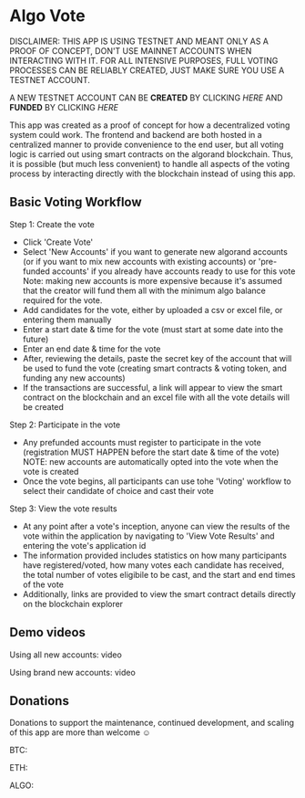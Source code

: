 # Algo Vote

DISCLAIMER:
THIS APP IS USING TESTNET AND MEANT ONLY AS A PROOF OF CONCEPT, DON'T USE MAINNET ACCOUNTS WHEN INTERACTING WITH IT.
FOR ALL INTENSIVE PURPOSES, FULL VOTING PROCESSES CAN BE RELIABLY CREATED, JUST MAKE SURE YOU USE A TESTNET ACCOUNT.

A NEW TESTNET ACCOUNT CAN BE **CREATED** BY CLICKING *HERE* AND **FUNDED** BY CLICKING *HERE*

This app was created as a proof of concept for how a decentralized voting system could work. The frontend and backend are both hosted in a centralized manner to provide convenience to the end user, but all voting logic is carried out using smart contracts on the algorand blockchain. Thus, it is possible (but much less convenient) to handle all aspects of the voting process by interacting directly with the blockchain instead of using this app.

## Basic Voting Workflow
  
Step 1: Create the vote
  - Click 'Create Vote'
  - Select 'New Accounts' if you want to generate new algorand accounts (or if you want to mix new accounts with existing accounts) or 'pre-funded accounts' if you already have accounts ready to use for this vote
Note: making new accounts is more expensive because it's assumed that the creator will fund them all with the minimum algo balance required for the vote.
  - Add candidates for the vote, either by uploaded a csv or excel file, or entering them manually
  - Enter a start date & time for the vote (must start at some date into the future)
  - Enter an end date & time for the vote
  - After, reviewing the details, paste the secret key of the account that will be used to fund the vote (creating smart contracts & voting token, and funding any new accounts)
  - If the transactions are successful, a link will appear to view the smart contract on the blockchain and an excel file with all the vote details will be created

Step 2: Participate in the vote
  - Any prefunded accounts must register to participate in the vote (registration MUST HAPPEN before the start date & time of the vote)
  NOTE: new accounts are automatically opted into the vote when the vote is created
  - Once the vote begins, all participants can use tohe 'Voting' workflow to select their candidate of choice and cast their vote
 
Step 3: View the vote results
  - At any point after a vote's inception, anyone can view the results of the vote within the application by navigating to 'View Vote Results' and entering the vote's application id
  - The information provided includes statistics on how many participants have registered/voted, how many votes each candidate has received, the total number of votes eligibile to be cast, and the start and end times of the vote
  - Additionally, links are provided to view the smart contract details directly on the blockchain explorer
  
  
## Demo videos
Using all new accounts:
video
  
Using brand new accounts:
video
  
 ## Donations
Donations to support the maintenance, continued development, and scaling of this app are more than welcome ☺️
  
BTC:
  
  
ETH:
  
  
ALGO:
